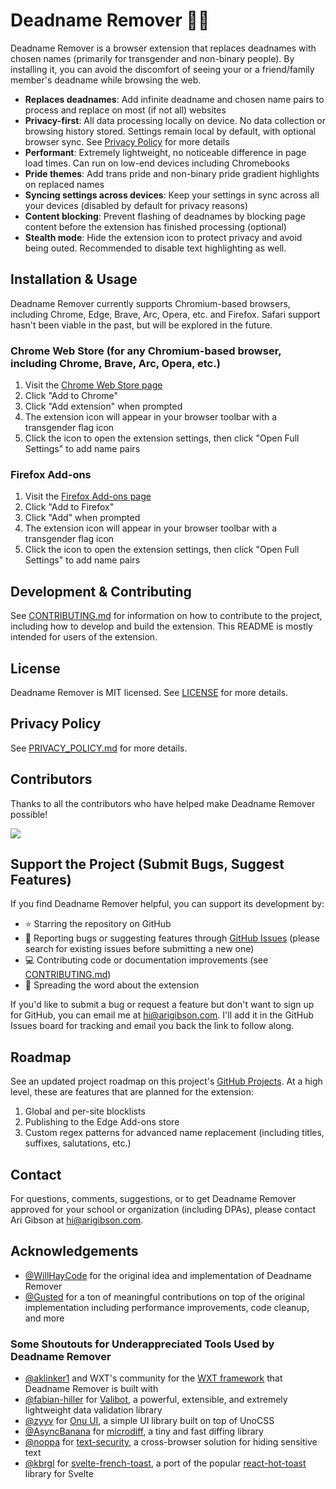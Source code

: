 # Deadname Remover 🏳️‍⚧️

Deadname Remover is a browser extension that replaces deadnames with chosen names (primarily for transgender and non-binary people). By installing it, you can avoid the discomfort of seeing your or a friend/family member's deadname while browsing the web.

- **Replaces deadnames**: Add infinite deadname and chosen name pairs to process and replace on most (if not all) websites
- **Privacy-first**: All data processing locally on device. No data collection or browsing history stored. Settings remain local by default, with optional browser sync. See [Privacy Policy](./PRIVACY_POLICY.md) for more details
- **Performant**: Extremely lightweight, no noticeable difference in page load times. Can run on low-end devices including Chromebooks
- **Pride themes**: Add trans pride and non-binary pride gradient highlights on replaced names
- **Syncing settings across devices**: Keep your settings in sync across all your devices (disabled by default for privacy reasons)
- **Content blocking**: Prevent flashing of deadnames by blocking page content before the extension has finished processing (optional)
- **Stealth mode**: Hide the extension icon to protect privacy and avoid being outed. Recommended to disable text highlighting as well.

## Installation & Usage

Deadname Remover currently supports Chromium-based browsers, including Chrome, Edge, Brave, Arc, Opera, etc. and Firefox. Safari support hasn't been viable in the past, but will be explored in the future.

### Chrome Web Store (for any Chromium-based browser, including Chrome, Brave, Arc, Opera, etc.)

1. Visit the [Chrome Web Store page](https://chromewebstore.google.com/detail/deadname-remover/cceilgmnkeijahkehfcgfalepihfbcag)
2. Click "Add to Chrome"
3. Click "Add extension" when prompted
4. The extension icon will appear in your browser toolbar with a transgender flag icon
5. Click the icon to open the extension settings, then click "Open Full Settings" to add name pairs

### Firefox Add-ons

1. Visit the [Firefox Add-ons page](https://addons.mozilla.org/en-US/firefox/addon/deadname-remover/)
2. Click "Add to Firefox"
3. Click "Add" when prompted
4. The extension icon will appear in your browser toolbar with a transgender flag icon
5. Click the icon to open the extension settings, then click "Open Full Settings" to add name pairs

## Development & Contributing

See [CONTRIBUTING.md](./CONTRIBUTING.md) for information on how to contribute to the project, including how to develop and build the extension. This README is mostly intended for users of the extension.

## License

Deadname Remover is MIT licensed. See [LICENSE](./LICENSE) for more details.

## Privacy Policy

See [PRIVACY_POLICY.md](./PRIVACY_POLICY.md) for more details.

## Contributors

Thanks to all the contributors who have helped make Deadname Remover possible!

<a href="https://github.com/arimgibson/deadname-remover/graphs/contributors">
  <img src="https://contrib.rocks/image?repo=arimgibson/deadname-remover" />
</a>

## Support the Project (Submit Bugs, Suggest Features)

If you find Deadname Remover helpful, you can support its development by:
- ⭐ Starring the repository on GitHub
- 🐛 Reporting bugs or suggesting features through [GitHub Issues](https://github.com/arimgibson/deadname-remover/issues) (please search for existing issues before submitting a new one)
- 💻 Contributing code or documentation improvements (see [CONTRIBUTING.md](./CONTRIBUTING.md))
- 📢 Spreading the word about the extension

If you'd like to submit a bug or request a feature but don't want to sign up for GitHub, you can email me at [hi@arigibson.com](mailto:hi@arigibson.com). I'll add it in the GitHub Issues board for tracking and email you back the link to follow along.

## Roadmap

See an updated project roadmap on this project's [GitHub Projects](https://github.com/arimgibson/Deadname-Remover/projects). At a high level, these are features that are planned for the extension:
1. Global and per-site blocklists
2. Publishing to the Edge Add-ons store
3. Custom regex patterns for advanced name replacement (including titles, suffixes, salutations, etc.)


## Contact

For questions, comments, suggestions, or to get Deadname Remover approved for your school or organization (including DPAs), please contact Ari Gibson at [hi@arigibson.com](mailto:hi@arigibson.com).

## Acknowledgements

- [@WillHayCode](https://github.com/willhaycode) for the original idea and implementation of Deadname Remover
- [@Gusted](https://github.com/gusted) for a ton of meaningful contributions on top of the original implementation including performance improvements, code cleanup, and more

### Some Shoutouts for Underappreciated Tools Used by Deadname Remover

- [@aklinker1](https://github.com/aklinker1) and WXT's community for the [WXT framework](https://github.com/WXT-Community/WXT) that Deadname Remover is built with
- [@fabian-hiller](https://github.com/fabian-hiller) for [Valibot](https://github.com/fabian-hiller/valibot), a powerful, extensible, and extremely lightweight data validation library
- [@zyyv](https://github.com/zyyv) for [Onu UI](https://github.com/onu-ui/onu-ui), a simple UI library built on top of UnoCSS
- [@AsyncBanana](https://github.com/AsyncBanana) for [microdiff](https://github.com/AsyncBanana/microdiff), a tiny and fast diffing library
- [@noppa](https://github.com/noppa) for [text-security](https://github.com/noppa/text-security), a cross-browser solution for hiding sensitive text
- [@kbrgl](https://github.com/kbrgl) for [svelte-french-toast](https://github.com/kbrgl/svelte-french-toast), a port of the popular [react-hot-toast](https://github.com/timolins/react-hot-toast) library for Svelte

